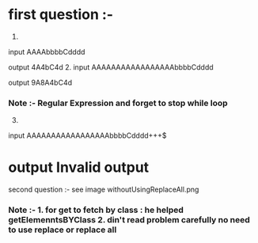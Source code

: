 # first question :-
1. 
 input AAAAbbbbCdddd

 output 4A4bC4d
2. 
 input AAAAAAAAAAAAAAAAAbbbbCdddd

 output 9A8A4bC4d 

### Note :- Regular Expression and forget to stop while loop
<script>
 console.log(printString("AAAAbbbbCdddd"));
    function printString(S){
        for(let i=0;i<S.length;i++){
            if(["+",",","*","&","#","@"].includes(S[i])){
                return "Invalid String"
            }
        }
        for(let i=0;i<S.length;){
        console.log(i)
            let start =i,end=i;
            while(S[i+1]==S[i] && i<S.length){
                i++;
                end++;
            }
            console.log(start,"start");            
            console.log(end,"end");

            let str= ""
            if(end-start+1 > 9){
                str+= 9+S[start] 
                if((end-start+1 - 9) !=1) {
                   str+= (end-start+1 - 9)
                }
                
            }else{
                if((end-start+1 ) !=1) {
                   str+= (end-start+1)
                }
               
            }
            console.log(S[start],"S[start]")
            str+= S[start]
            
          //console.log(S.substring(0,start-1),"first");  console.log(S.substring(end+1),"end")
            S= S.substring(0,start)+str + S.substring(end+1)
        }
        return S
    }
</script>


3. 
 input AAAAAAAAAAAAAAAAAbbbbCdddd+++$

# output Invalid output 

second question :- 
see image withoutUsingReplaceAll.png
### Note :- 1. for get to fetch by class : he helped getElemenntsBYClass 2. din't read problem carefully no need to use replace or replace all 
